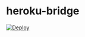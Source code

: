 # heroku-bridge

[![Deploy](https://www.herokucdn.com/deploy/button.svg)](https://heroku.com/deploy?template=https://github.com/domino-research/heroku-bridge)
